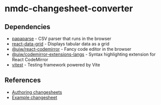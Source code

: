 # nmdc-changesheet-converter

## Dependencies

- [papaparse](https://github.com/mholt/PapaParse) - CSV parser that runs in the browser
- [react-data-grid](https://github.com/adazzle/react-data-grid/) - Displays tabular data as a grid
- [@uiw/react-codemirror](https://github.com/uiwjs/react-codemirror) - Fancy code editor in the browser
- [@uiw/codemirror-extensions-langs](https://uiwjs.github.io/react-codemirror/#/extensions/languages) - Syntax
  highlighting extension for React CodeMirror
- [vitest](https://github.com/vitest-dev/vitest) - Testing framework powered by Vite

## References

- [Authoring changesheets](https://microbiomedata.github.io/nmdc-runtime/howto-guides/author-changesheets/)
- [Example changesheet](https://github.com/microbiomedata/nmdc-runtime/blob/main/metadata-translation/notebooks/data/changesheet-without-separator3.tsv)
